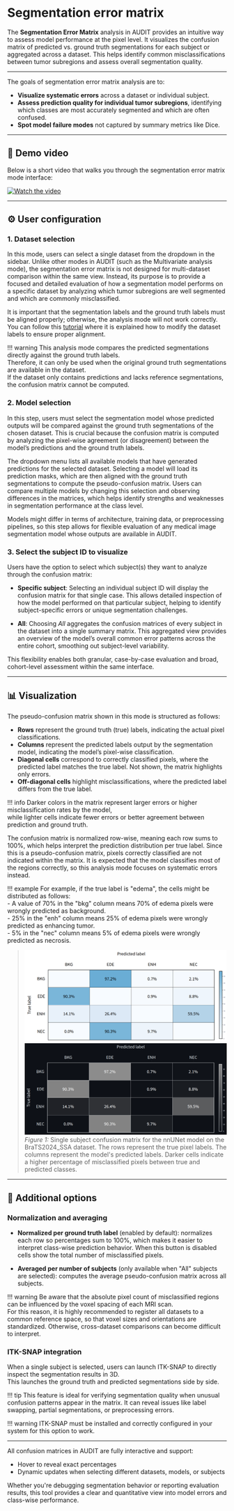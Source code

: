 # Segmentation error matrix

The **Segmentation Error Matrix** analysis in AUDIT provides an intuitive way to assess model performance at
the pixel level. It visualizes the confusion matrix of predicted vs. ground truth segmentations for each 
subject or aggregated across a dataset. This helps identify common misclassifications between tumor 
subregions and assess overall segmentation quality.

---

The goals of segmentation error matrix analysis are to:

- **Visualize systematic errors** across a dataset or individual subject.
- **Assess prediction quality for individual tumor subregions**, identifying which classes are most accurately segmented and which are often confused.
- **Spot model failure modes** not captured by summary metrics like Dice.

---

## 🎥 Demo video


Below is a short video that walks you through the segmentation error matrix mode interface:

[![Watch the video](https://img.youtube.com/vi/KW24py449bo/0.jpg)](https://youtu.be/KW24py449bo)

---

## ⚙️ User configuration

### 1. **Dataset selection**

In this mode, users can select a single dataset from the dropdown in the sidebar. Unlike other modes in AUDIT (such as 
the Multivariate analysis mode), the segmentation error matrix is not designed for multi-dataset comparison within the 
same view. Instead, its purpose is to provide a focused and detailed evaluation of how a segmentation model performs on 
a specific dataset by analyzing which tumor subregions are well segmented and which are commonly misclassified.

It is important that the segmentation labels and the ground truth labels must be aligned properly; otherwise, the 
analysis mode will not work correctly. You can follow this [tutorial](tutorial) where it is explained how to modify the 
dataset labels to ensure proper alignment.

!!! warning
    This analysis mode compares the predicted segmentations directly against the ground truth labels.  
    Therefore, it can only be used when the original ground truth segmentations are available in the dataset.  
    If the dataset only contains predictions and lacks reference segmentations, the confusion matrix cannot be computed.


### 2. **Model selection**

In this step, users must select the segmentation model whose predicted outputs will be compared against the ground 
truth segmentations of the chosen dataset. This is crucial because the confusion matrix is computed by analyzing the 
pixel-wise agreement (or disagreement) between the model’s predictions and the ground truth labels.

The dropdown menu lists all available models that have generated predictions for the selected dataset. Selecting a 
model will load its prediction masks, which are then aligned with the ground truth segmentations to compute the 
pseudo-confusion matrix. Users can compare multiple models by changing this selection and observing differences in the 
matrices, which helps identify strengths and weaknesses in segmentation performance at the class level.

Models might differ in terms of architecture, training data, or preprocessing pipelines, so this step allows for 
flexible evaluation of any medical image segmentation model whose outputs are available in AUDIT.


### 3. **Select the subject ID to visualize**

Users have the option to select which subject(s) they want to analyze through the confusion matrix:

- **Specific subject**: Selecting an individual subject ID will display the confusion matrix for that single case. This 
    allows detailed inspection of how the model performed on that particular subject, helping to identify 
    subject-specific errors or unique segmentation challenges.

- **All**: Choosing _All_ aggregates the confusion matrices of every subject in the dataset into a single summary
    matrix. This aggregated view provides an overview of the model’s overall common error patterns across the entire
    cohort, smoothing out subject-level variability.

This flexibility enables both granular, case-by-case evaluation and broad, cohort-level assessment within the same 
interface.

---

## 📊 Visualization

The pseudo-confusion matrix shown in this mode is structured as follows:

- **Rows** represent the ground truth (true) labels, indicating the actual pixel classifications.  
- **Columns** represent the predicted labels output by the segmentation model, indicating the model’s pixel-wise classification.   
- **Diagonal cells** correspond to correctly classified pixels, where the predicted label matches the true label. Not shown, the matrix highlights only errors.
- **Off-diagonal cells** highlight misclassifications, where the predicted label differs from the true label.  

!!! info
    Darker colors in the matrix represent larger errors or higher misclassification rates by the model,  
    while lighter cells indicate fewer errors or better agreement between prediction and ground truth.  

The confusion matrix is normalized row-wise, meaning each row sums to 100%, which helps interpret the prediction 
distribution per true label. Since this is a pseudo-confusion matrix, pixels correctly classified are not indicated 
within the matrix. It is expected that the model classifies most of the regions correctly, so this analysis mode focuses 
on systematic errors instead.

!!! example
    For example, if the true label is "edema", the cells might be distributed as follows:  
    - A value of 70% in the "bkg" column means 70% of edema pixels were wrongly predicted as background.  
    - 25% in the "enh" column means 25% of edema pixels were wrongly predicted as enhancing tumor.  
    - 5% in the "nec" column means 5% of edema pixels were wrongly predicted as necrosis.


> ![Confusion matrix example](../assets/dashboards_examples/segmentation_matrix/single_subject_l.png#only-light)  
> ![Confusion matrix example](../assets/dashboards_examples/segmentation_matrix/single_subject_d.png#only-dark)
> *Figure 1:* Single subject confusion matrix for the nnUNet model on the BraTS2024_SSA dataset. The rows represent the true pixel labels. The columns represent the model's predicted labels. Darker cells indicate a higher percentage of misclassified pixels between true and predicted classes.

---

## 🧰 Additional options

### Normalization and averaging

- **Normalized per ground truth label** (enabled by default): normalizes each row so percentages sum to 100%, which
    makes it easier to interpret class-wise prediction behavior. When this button is disabled cells show the total
    number of misclassified pixels.

- **Averaged per number of subjects** (only available when "All" subjects are selected): computes the average
    pseudo-confusion matrix across all subjects.


!!! warning
    Be aware that the absolute pixel count of misclassified regions can be influenced by the voxel spacing of each MRI scan.  
    For this reason, it is highly recommended to register all datasets to a common reference space, so that voxel 
    sizes and orientations are standardized. Otherwise, cross-dataset comparisons can become difficult to interpret.

### ITK-SNAP integration

When a single subject is selected, users can launch ITK-SNAP to directly inspect the segmentation results in 3D.  
This launches the ground truth and predicted segmentations side by side.

!!! tip
    This feature is ideal for verifying segmentation quality when unusual confusion patterns appear in the matrix. It 
    can reveal issues like label swapping, partial segmentations, or preprocessing errors.

!!! warning
    ITK-SNAP must be installed and correctly configured in your system for this option to work.

---

All confusion matrices in AUDIT are fully interactive and support:

- Hover to reveal exact percentages
- Dynamic updates when selecting different datasets, models, or subjects

Whether you're debugging segmentation behavior or reporting evaluation results, this tool provides a clear and 
quantitative view into model errors and class-wise performance.

